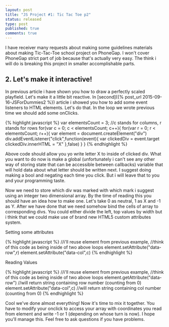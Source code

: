 ```yaml
---
layout: post
title: "JS Project #1: Tic Tac Toe p2"
status: released
type: post
published: true
comments: true
---
```


  I have receiver many requests about making some guidelines materials about making Tic-Tac-Toe school project on PhoneGap. I won't cover PhoneGap strict part of job because that's actually very easy. The think i will do is breaking this project in smaller accomplishable parts.
   
   <!--more-->
   
   <h2> 2. Let's make it interactive! </h2>
   
   In previous article i have shown you how to draw a perfectly scaled playfield. Let's make it a little bit reactive. In [second]({% post_url 2015-09-16-JSForDummies2 %}) article i showed you how to add some event listeners to HTML elements. Let's do that. In the loop we wrote previous time we should add some onClicks. 
   
   {% highlight javascript %}
       var elementsCount = 3;
       //c stands for columns, r stands for rows
       for(var c = 0; c < elementsCount; c++){
        for(var r = 0; r < elementsCount; r++){
         var element = document.createElement("div")
         div.addEventListener("click",function(event){
          var clickedDiv = event.target
          clickedDiv.innerHTML = "X"
         },false)
        }
       } 
      {% endhighlight %}
      
   Above code should allow you yo write letter X to inside of clicked div. What you want to do now is make a global (unfortunately i can't see any other way of storing state that can be accessible between callbacks) variable that will hold data about what letter should be written next. I suggest doing making a bool and negating each time you click. But i will leave that to you and your programming taste.
   
   Now we need to store which div was marked with which mark i suggest using an integer two dimensional array.  By the time of reading this you should have an idea how to make one. Let's take 0 as neutral, 1 as X and -1 as Y. After we have done that we need somehow bind the cells of array to corresponding divs. You could either divide the left, top values by width but i think that we could make use of brand new HTML5 custom attributes system.
   
   
   Setting some attributes
   
   {% highlight javascript %}
    //i'll reuse element from previous example, 
    //think of this code as being inside of two above loops
    element.setAttribute("data-row",r)
    element.setAttribute("data-col",c)
   {% endhighlight %}
   
   Reading Values
   
   {% highlight javascript %}
    //i'll reuse element from previous example, 
    //think of this code as being inside of two above loops
    element.getAttribute("data-row")
    //will return string containing row number (counting from 0)
    element.setAttribute("data-col",c)
    //will return string containing col number (counting from 0)
   {% endhighlight %}
   
   Cool we've done almost everything! Now it's time to mix it together. You have to modify your onclick to access your array with coordinates you read from element and write -1 or 1 (depending on whose turn is now). I hope you'll manage this. Feel free to ask questions if you have problems.